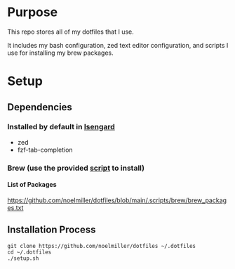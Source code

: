 # Purpose

This repo stores all of my dotfiles that I use.

It includes my bash configuration, zed text editor configuration, and scripts I use for installing my brew packages.

# Setup

## Dependencies

### Installed by default in [Isengard](https://github.com/noelmiller/isengard)

- zed
- fzf-tab-completion

### Brew (use the provided [script](https://github.com/noelmiller/dotfiles/blob/main/.scripts/brew/install_brew_packages) to install)

#### List of Packages
https://github.com/noelmiller/dotfiles/blob/main/.scripts/brew/brew_packages.txt

## Installation Process

```
git clone https://github.com/noelmiller/dotfiles ~/.dotfiles
cd ~/.dotfiles
./setup.sh
```
